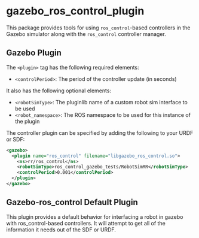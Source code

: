 gazebo_ros_control_plugin
=========================

This package provides tools for using `ros_control`-based controllers in the
Gazebo simulator along with the `ros_control` controller manager.

Gazebo Plugin
--------------

The `<plugin>` tag has the following required elements:
 * `<controlPeriod>`: The period of the controller update (in seconds)

It also has the following optional elements:
 * `<robotSimType>`: The pluginlib name of a custom robot sim interface to be used
 * `<robot_namespace>`: The ROS namespace to be used for this instance of the plugin

The controller plugin can be specified by adding the following to your URDF or SDF:

```xml
<gazebo>
  <plugin name="ros_control" filename="libgazebo_ros_control.so">
    <ns>rr/ros_control</ns>
    <robotSimType>ros_control_gazebo_tests/RobotSimRR</robotSimType>
    <controlPeriod>0.001</controlPeriod>
  </plugin>
</gazebo>
```

Gazebo-ros_control Default Plugin
---------------------------------

This plugin provides a default behavior for interfacing a robot in gazebo with
ros_control-based controllers. It will attempt to get all of the information it
needs out of the SDF or URDF.
